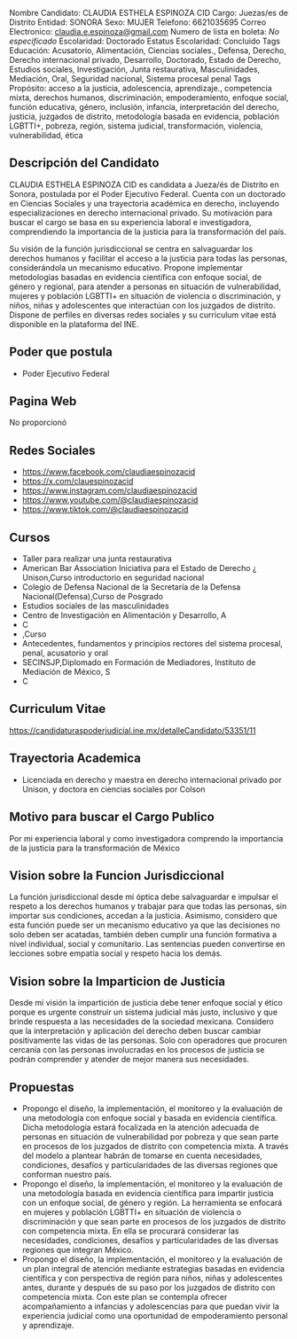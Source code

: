 Nombre Candidato: CLAUDIA ESTHELA ESPINOZA CID
Cargo: Juezas/es de Distrito
Entidad: SONORA
Sexo: MUJER
Telefono: 6621035695
Correo Electronico: claudia.e.espinoza@gmail.com
Numero de lista en boleta: *No especificado*
Escolaridad: Doctorado
Estatus Escolaridad: Concluido
Tags Educación: Acusatorio, Alimentación, Ciencias sociales., Defensa, Derecho, Derecho internacional privado, Desarrollo, Doctorado, Estado de Derecho, Estudios sociales, Investigación, Junta restaurativa, Masculinidades, Mediación, Oral, Seguridad nacional, Sistema procesal penal
Tags Propósito: acceso a la justicia, adolescencia, aprendizaje., competencia mixta, derechos humanos, discriminación, empoderamiento, enfoque social, función educativa, género, inclusión, infancia, interpretación del derecho, justicia, juzgados de distrito, metodología basada en evidencia, población LGBTTI+, pobreza, región, sistema judicial, transformación, violencia, vulnerabilidad, ética


## Descripción del Candidato 

CLAUDIA ESTHELA ESPINOZA CID es candidata a Jueza/és de Distrito en Sonora, postulada por el Poder Ejecutivo Federal. Cuenta con un doctorado en Ciencias Sociales y una trayectoria académica en derecho, incluyendo especializaciones en derecho internacional privado.  Su motivación para buscar el cargo se basa en su experiencia laboral e investigadora, comprendiendo la importancia de la justicia para la transformación del país.

Su visión de la función jurisdiccional se centra en salvaguardar los derechos humanos y facilitar el acceso a la justicia para todas las personas, considerándola un mecanismo educativo. Propone implementar metodologías basadas en evidencia científica con enfoque social, de género y regional, para atender a personas en situación de vulnerabilidad, mujeres y población LGBTTI+ en situación de violencia o discriminación, y niños, niñas y adolescentes que interactúan con los juzgados de distrito.  Dispone de perfiles en diversas redes sociales y su curriculum vitae está disponible en la plataforma del INE.


## Poder que postula

- Poder Ejecutivo Federal


## Pagina Web

No proporcionó


## Redes Sociales

- https://www.facebook.com/claudiaespinozacid
- https://x.com/clauespinozacid
- https://www.instagram.com/claudiaespinozacid
- https://www.youtube.com/@claudiaespinozacid
- https://www.tiktok.com/@claudiaespinozacid


## Cursos

- Taller para realizar una junta restaurativa
- American Bar Association Iniciativa para el Estado de Derecho ¿ Unison,Curso introductorio en seguridad nacional
- Colegio de Defensa Nacional de la Secretaría de la Defensa Nacional(Defensa),Curso de Posgrado
- Estudios sociales de las masculinidades
- Centro de Investigación en Alimentación y Desarrollo, A
- C
- ,Curso
- Antecedentes, fundamentos y principios rectores del sistema procesal, penal, acusatorio y oral
- SECINSJP,Diplomado en Formación de Mediadores, Instituto de Mediación de México, S
- C


## Curriculum Vitae

https://candidaturaspoderjudicial.ine.mx/detalleCandidato/53351/11


## Trayectoria Academica

- Licenciada en derecho y maestra en derecho internacional privado por Unison, y doctora en ciencias sociales por Colson


## Motivo para buscar el Cargo Publico

Por mi experiencia laboral y como investigadora comprendo la importancia de la justicia para la transformación de México


## Vision sobre la Funcion Jurisdiccional

La función jurisdiccional desde mi óptica debe salvaguardar e impulsar el respeto a los derechos humanos y trabajar para que todas las personas, sin importar sus condiciones, accedan a la justicia. Asimismo, considero que esta función puede ser un mecanismo educativo ya que las decisiones no solo deben ser acatadas, también deben cumplir una función formativa a nivel individual, social y comunitario. Las sentencias pueden convertirse en lecciones sobre empatía social y respeto hacia los demás.


## Vision sobre la Imparticion de Justicia

Desde mi visión la impartición de justicia debe tener enfoque social y ético porque es urgente construir un sistema judicial más justo, inclusivo y que brinde respuesta a las necesidades de la sociedad mexicana. Considero que la interpretación y aplicación del derecho deben buscar cambiar positivamente las vidas de las personas. Solo con operadores que procuren cercanía con las personas involucradas en los procesos de justicia se podrán comprender y atender de mejor manera sus necesidades.


## Propuestas

- Propongo el diseño, la implementación, el monitoreo y la evaluación de una metodología con enfoque social y basada en evidencia científica. Dicha metodología estará focalizada en la atención adecuada de personas en situación de vulnerabilidad por pobreza y que sean parte en procesos de los juzgados de distrito con competencia mixta. A través del modelo a plantear habrán de tomarse en cuenta necesidades, condiciones, desafíos y particularidades de las diversas regiones que conforman nuestro país.
- Propongo el diseño, la implementación, el monitoreo y la evaluación de una metodología basada en evidencia científica para impartir justicia con un enfoque social, de género y región. La herramienta se enfocará en mujeres y población LGBTTI+ en situación de violencia o discriminación y que sean parte en procesos de los juzgados de distrito con competencia mixta. En ella se procurará considerar las necesidades, condiciones, desafíos y particularidades de las diversas regiones que integran México.
- Propongo el diseño, la implementación, el monitoreo y la evaluación de un plan integral de atención mediante estrategias basadas en evidencia científica y con perspectiva de región para niños, niñas y adolescentes antes, durante y después de su paso por los juzgados de distrito con competencia mixta. Con este plan se contempla ofrecer acompañamiento a infancias y adolescencias para que puedan vivir la experiencia judicial como una oportunidad de empoderamiento personal y aprendizaje.

